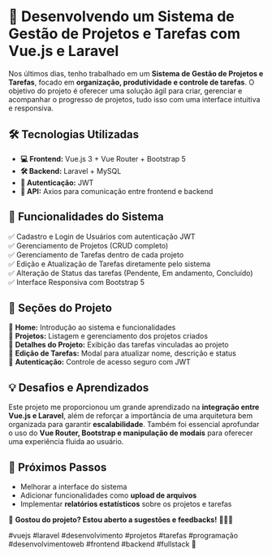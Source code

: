 # 🚀 Desenvolvendo um Sistema de Gestão de Projetos e Tarefas com Vue.js e Laravel

Nos últimos dias, tenho trabalhado em um **Sistema de Gestão de Projetos e Tarefas**, focado em **organização, produtividade e controle de tarefas**. O objetivo do projeto é oferecer uma solução ágil para criar, gerenciar e acompanhar o progresso de projetos, tudo isso com uma interface intuitiva e responsiva.

## 🛠 Tecnologias Utilizadas

- **💻 Frontend:** Vue.js 3 + Vue Router + Bootstrap 5
- **🛠 Backend:** Laravel + MySQL
- **🔐 Autenticação:** JWT
- **📡 API:** Axios para comunicação entre frontend e backend

## 🔹 Funcionalidades do Sistema

✅ Cadastro e Login de Usuários com autenticação JWT  
✅ Gerenciamento de Projetos (CRUD completo)  
✅ Gerenciamento de Tarefas dentro de cada projeto  
✅ Edição e Atualização de Tarefas diretamente pelo sistema  
✅ Alteração de Status das tarefas (Pendente, Em andamento, Concluído)  
✅ Interface Responsiva com Bootstrap 5  

## 🎨 Seções do Projeto

📌 **Home:** Introdução ao sistema e funcionalidades  
📌 **Projetos:** Listagem e gerenciamento dos projetos criados  
📌 **Detalhes do Projeto:** Exibição das tarefas vinculadas ao projeto  
📌 **Edição de Tarefas:** Modal para atualizar nome, descrição e status  
📌 **Autenticação:** Controle de acesso seguro com JWT  

## 💡 Desafios e Aprendizados

Este projeto me proporcionou um grande aprendizado na **integração entre Vue.js e Laravel**, além de reforçar a importância de uma arquitetura bem organizada para garantir **escalabilidade**. Também foi essencial aprofundar o uso do **Vue Router, Bootstrap e manipulação de modais** para oferecer uma experiência fluida ao usuário.

## 📢 Próximos Passos

- Melhorar a interface do sistema
- Adicionar funcionalidades como **upload de arquivos**
- Implementar **relatórios estatísticos** sobre os projetos e tarefas

🚀 **Gostou do projeto? Estou aberto a sugestões e feedbacks!** 👨‍💻🔗

#vuejs #laravel #desenvolvimento #projetos #tarefas #programação #desenvolvimentoweb #frontend #backend #fullstack 🚀
